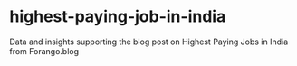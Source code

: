 # highest-paying-job-in-india
Data and insights supporting the blog post on Highest Paying Jobs in India from Forango.blog
